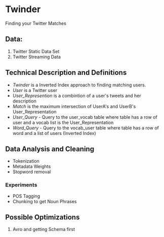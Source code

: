 # Twinder 
Finding your Twitter Matches

## Data:
1. Twitter Static Data Set 
2. Twitter Streaming Data

## Technical Description and Definitions
+ *Twinder* is a Inverted Index approach to finding matching users.
+ *User* is a Twitter user
+ *User_Represention*  is a combintion of a user's tweets and her description 
+ *Match* is the maximum intersection of UserA's and UserB's User_Representation
+ *User_Query* - Query to the user_vocab table where table has a row of user and a vocab list is the User_Representation
+ *Word_Query* - Query to the vocab_user table where table has a row of word and a list of users (Inverted Index)

## Data Analysis and Cleaning
+ Tokenization
+ Metadata Weights
+ Stopword removal

### Experiments
+ POS Tagging
+ Chunking to get Noun Phrases

## Possible Optimizations
1. Avro and getting Schema first
